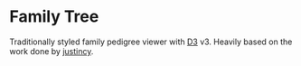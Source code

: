 # Family Tree

Traditionally styled family pedigree viewer with [D3](http://d3js.org/) v3. Heavily based on the work done by [justincy](https://github.com/justincy/d3-pedigree-examples).